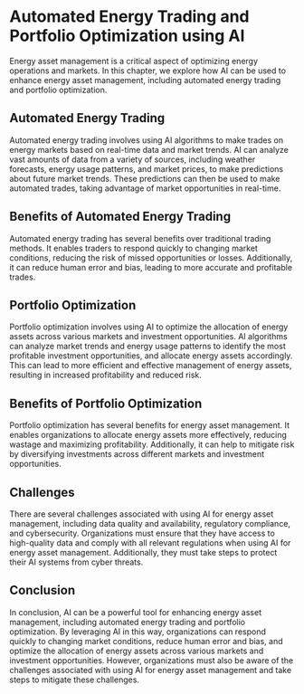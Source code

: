 Automated Energy Trading and Portfolio Optimization using AI
==================================================================================================================

Energy asset management is a critical aspect of optimizing energy operations and markets. In this chapter, we explore how AI can be used to enhance energy asset management, including automated energy trading and portfolio optimization.

Automated Energy Trading
------------------------

Automated energy trading involves using AI algorithms to make trades on energy markets based on real-time data and market trends. AI can analyze vast amounts of data from a variety of sources, including weather forecasts, energy usage patterns, and market prices, to make predictions about future market trends. These predictions can then be used to make automated trades, taking advantage of market opportunities in real-time.

Benefits of Automated Energy Trading
------------------------------------

Automated energy trading has several benefits over traditional trading methods. It enables traders to respond quickly to changing market conditions, reducing the risk of missed opportunities or losses. Additionally, it can reduce human error and bias, leading to more accurate and profitable trades.

Portfolio Optimization
----------------------

Portfolio optimization involves using AI to optimize the allocation of energy assets across various markets and investment opportunities. AI algorithms can analyze market trends and energy usage patterns to identify the most profitable investment opportunities, and allocate energy assets accordingly. This can lead to more efficient and effective management of energy assets, resulting in increased profitability and reduced risk.

Benefits of Portfolio Optimization
----------------------------------

Portfolio optimization has several benefits for energy asset management. It enables organizations to allocate energy assets more effectively, reducing wastage and maximizing profitability. Additionally, it can help to mitigate risk by diversifying investments across different markets and investment opportunities.

Challenges
----------

There are several challenges associated with using AI for energy asset management, including data quality and availability, regulatory compliance, and cybersecurity. Organizations must ensure that they have access to high-quality data and comply with all relevant regulations when using AI for energy asset management. Additionally, they must take steps to protect their AI systems from cyber threats.

Conclusion
----------

In conclusion, AI can be a powerful tool for enhancing energy asset management, including automated energy trading and portfolio optimization. By leveraging AI in this way, organizations can respond quickly to changing market conditions, reduce human error and bias, and optimize the allocation of energy assets across various markets and investment opportunities. However, organizations must also be aware of the challenges associated with using AI for energy asset management and take steps to mitigate these challenges.
